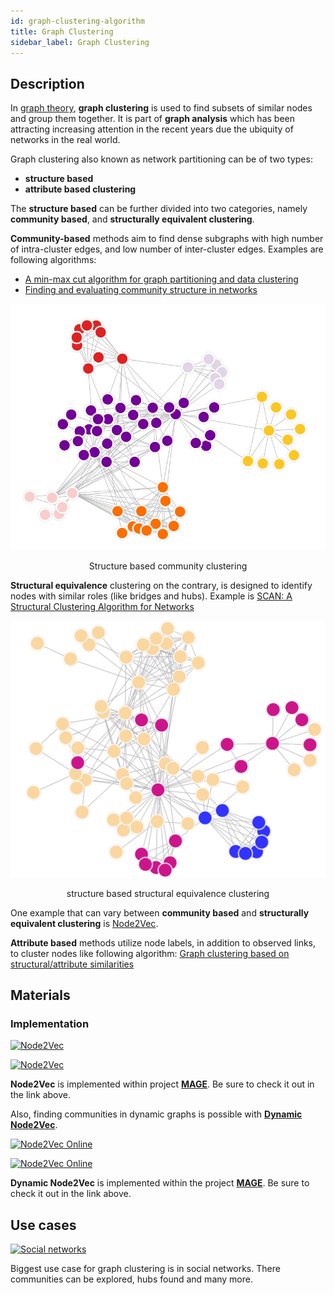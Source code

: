 ```yaml
---
id: graph-clustering-algorithm
title: Graph Clustering
sidebar_label: Graph Clustering
---
```


## Description
In [graph theory](https://en.wikipedia.org/wiki/Graph_theory), **graph clustering** is used to find subsets of similar nodes and group them together. 
It is part of **graph analysis** which has been attracting increasing attention in the recent years due the ubiquity of networks in the real world.

Graph clustering also known as network partitioning can be of two types: 
* **structure based**
* **attribute based clustering**

The **structure based** can be further divided into two categories, namely **community based**, and **structurally equivalent clustering**. 

**Community-based** methods aim to find dense subgraphs with high number of intra-cluster edges, and low number of inter-cluster edges. Examples are following algorithms:
* [A min-max cut algorithm for graph partitioning and data clustering](https://ieeexplore.ieee.org/document/989507)
* [Finding and evaluating community structure in networks](https://arxiv.org/abs/cond-mat/0308217)

![community-clustering](../../data/algorithms/machine-learning-graph-analytics/node2vec-community-based.png)
<center> Structure based community clustering</center>

**Structural equivalence** clustering on the contrary, is designed to identify nodes with similar roles (like bridges and hubs). Example is [SCAN: A Structural Clustering Algorithm for Networks](http://web.cs.ucla.edu/~yzsun/classes/2014Spring_CS7280/Papers/Clustering/SCAN.pdf)

![community-clustering](../../data/algorithms/machine-learning-graph-analytics/node2vec-structural-equivalence.png)
<center> structure based structural equivalence clustering </center>

One example that can vary between **community based** and **structurally equivalent clustering** is [Node2Vec](https://arxiv.org/abs/1607.00653). 

**Attribute based** methods utilize node labels, in addition to observed links, to cluster nodes like following algorithm: [Graph clustering based on structural/attribute similarities](https://dl.acm.org/doi/10.14778/1687627.1687709)

## Materials

### Implementation

[![Node2Vec](https://img.shields.io/badge/Node2Vec-Implementation-FB6E00?logo=github&style=for-the-badge)](https://github.com/memgraph/mage/blob/main/python/node2vec.py)

[![Node2Vec](https://img.shields.io/badge/Node2Vec-Documentation-FCC624?style=for-the-badge&logo=python&logoColor=white)](/mage/query-modules/python/node2vec)

**Node2Vec** is implemented within project [**MAGE**](https://github.com/memgraph/mage). Be sure to check it out in the link above.

Also, finding communities in dynamic graphs is possible with **[Dynamic Node2Vec](/mage/query-modules/python/node2vec-online)**.

[![Node2Vec Online](https://img.shields.io/badge/Node2Vec_Online-Implementation-FB6E00?style=for-the-badge&logo=github&logoColor=white)](https://github.com/memgraph/mage/blob/main/python/node2vec_online.py)

[![Node2Vec Online](https://img.shields.io/badge/Node2Vec_Online-Documentation-FCC624?style=for-the-badge&logo=python&logoColor=white)](/mage/query-modules/python/node2vec-online)

**Dynamic Node2Vec** is implemented within the project [**MAGE**](https://github.com/memgraph/mage). Be sure to check it out in the link above.



## Use cases

[![Social networks](https://img.shields.io/badge/Social_networks-Application-8A477F?style=for-the-badge)](/mage/applications/social-media-application)

Biggest use case for graph clustering is in social networks. There communities can be explored, hubs found and many more.
